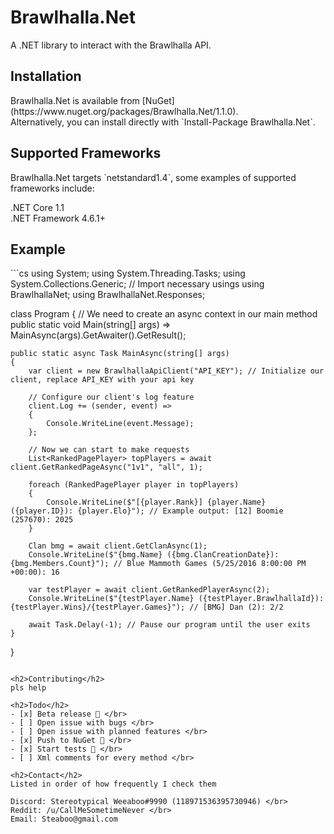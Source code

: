 # Brawlhalla.Net
A .NET library to interact with the Brawlhalla API.

<h2>Installation</h2>
Brawlhalla.Net is available from [NuGet](https://www.nuget.org/packages/Brawlhalla.Net/1.1.0). </br>
Alternatively, you can install directly with `Install-Package Brawlhalla.Net`.

<h2>Supported Frameworks</h2>
Brawlhalla.Net targets `netstandard1.4`, some examples of supported frameworks include:

.NET Core 1.1 </br>
.NET Framework 4.6.1+

<h2>Example</h2>
```cs
using System;
using System.Threading.Tasks;
using System.Collections.Generic;
// Import necessary usings
using BrawlhallaNet;
using BrawlhallaNet.Responses;

class Program
{
    // We need to create an async context in our main method
    public static void Main(string[] args) => MainAsync(args).GetAwaiter().GetResult();

    public static async Task MainAsync(string[] args)
    {
        var client = new BrawlhallaApiClient("API_KEY"); // Initialize our client, replace API_KEY with your api key

        // Configure our client's log feature
        client.Log += (sender, event) =>
        {
            Console.WriteLine(event.Message);
        };

        // Now we can start to make requests
        List<RankedPagePlayer> topPlayers = await client.GetRankedPageAsync("1v1", "all", 1);

        foreach (RankedPagePlayer player in topPlayers)
        {
            Console.WriteLine($"[{player.Rank}] {player.Name} ({player.ID}): {player.Elo}"); // Example output: [12] Boomie (257670): 2025
        }

        Clan bmg = await client.GetClanAsync(1);
        Console.WriteLine($"{bmg.Name} ({bmg.ClanCreationDate}): {bmg.Members.Count}"); // Blue Mammoth Games (5/25/2016 8:00:00 PM +00:00): 16

        var testPlayer = await client.GetRankedPlayerAsync(2);
        Console.WriteLine($"{testPlayer.Name} ({testPlayer.BrawlhallaId}): {testPlayer.Wins}/{testPlayer.Games}"); // [BMG] Dan (2): 2/2

        await Task.Delay(-1); // Pause our program until the user exits
    }
}
```

<h2>Contributing</h2>
pls help

<h2>Todo</h2>
- [x] Beta release 🎉 </br>
- [ ] Open issue with bugs </br>
- [ ] Open issue with planned features </br>
- [x] Push to NuGet 🎉 </br>
- [x] Start tests 🎉 </br>
- [ ] Xml comments for every method </br>

<h2>Contact</h2>
Listed in order of how frequently I check them

Discord: Stereotypical Weeaboo#9990 (118971536395730946) </br>
Reddit: /u/CallMeSometimeNever </br>
Email: Steaboo@gmail.com
